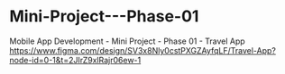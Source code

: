 # Mini-Project---Phase-01
Mobile App Development - Mini Project - Phase 01 - Travel App
https://www.figma.com/design/SV3x8Nly0cstPXGZAyfqLF/Travel-App?node-id=0-1&t=2JIrZ9xlRajr06ew-1
